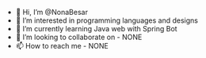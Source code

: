 - 👋 Hi, I’m @NonaBesar
- 👀 I’m interested in programming languages and designs
- 🌱 I’m currently learning Java web with Spring Bot
- 💞️ I’m looking to collaborate on - NONE
- 📫 How to reach me - NONE

<!---
NonaBesar/NonaBesar is a ✨ special ✨ repository because its `README.md` (this file) appears on your GitHub profile.
You can click the Preview link to take a look at your changes.
--->
